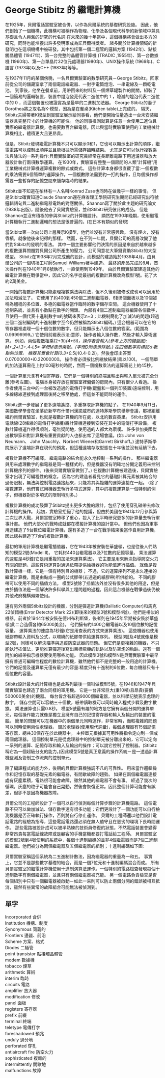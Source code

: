 # George Stibitz 的 繼電計算機


在1925年，貝爾電話實驗室被合併，以作為貝爾系統的基礎研究設施。
因此，他們創始了一個機構，此機構可被稱作為物理、化學及各個現代科學的新領域中兼具基礎且令人興奮的研究的代名詞
在未來的幾十年當中，這個機構將會做出多方的研究，同時也能培養出許多發明家成為諾貝爾得獎者。
諸多關於計算機領域的新發明也在這項機構中被研發，其中包括第一個二極管的邏輯方案 (1942年)、點接觸晶體管 (1947年)、第一台完整的晶體管計算機 (TRADIC ,1955年)、第一台數據機 (1960年)、第一台單晶片32位元處理器(1980年)、UNIX操作系統 (1969年)、C語言 (1973年)以及C++ (1983年)等等。


在1937年11月的某個傍晚，一名貝爾實驗室的數學研究員－George Stibitz，回家前從公司的儲藏室拿了兩個電話繼電器、一對手電筒燈泡、一串電線及一顆乾電池。
到家後，他坐在餐桌前，用帶回來的材料及一個煙草罐製作的開關，組裝了一個簡易的邏輯裝置，裝置中燈泡發亮代表二進位中的 1 ，熄滅的燈泡代表二進位中的 0 ，而這個裝置也被證實為是最早的二進制加法器。
George Stibitz的妻子Dorothea將之取名為K-模型，因為是在餐桌(Kitchen table)上完成的。
隔天，Stibitz夫婦帶著K模型到實驗室展示給同事看，他們便開始估量造出一台未安裝繼電器且完整尺寸的計算機的可能性。
他的同事推測就算是任意一台使用二進位且實際的繼電器計算機，也需要數百台繼電器，因此與當時實驗室使用的工業機械計算機相比，體積更大且更昂貴。


但是，Stibitz發現繼電計算機不只可以顯示0和1，它也可以顯示出計算的順序，繼電電路可以控制出順序並且能根據所需儲存臨時結果。
尤其是它可以執行複數乘法與除法的一系列操作:貝爾實驗室的研究員經常在長距離電路下用過濾器和放大器設計執行兩項數學運算。
在1930年，實驗室有整整一個房間的人類”計算機”用工業機械式計算機運算複數的餘式或商式。
這些計算本身都很直截了當:一個複數的乘法需要6個簡單的運算操作，一個複數除法需要約一打的操作，且每個操作都需要一些暫存的記憶空間來儲存臨時的結果。


Stibitz並不知道在柏林有一人名叫Konrad Zuse也同時在做幾乎一樣的事情。
但是Stibitz確實知道Claude Shannon還在麻省理工學院研究生期間已經研究出符號邏輯語句與二進制繼電器電路的對應關係。Shannon寫了關於此主題的研究論文(1938年出版)，隨後他去了貝爾實驗室，並和Stibitz研究彼此的成品。
但是Shannon並沒有積極的參與Stibitz的計算機設計。
顯然在1930年晚期，使用繼電計算機執行二進制邏輯的想法是很普遍的。(在日本有類似的發現)


當Stibitz第一次向公司上層展示K模型，他們並沒有非常感興趣。
沒有煙火，沒有香檳，就像他後來記得的那樣。
然而，在不到一年間，貝爾公司的高層改變了他們對Stibitz的發明的看法。
其中一個主要影響他們決策的原因是來自於越來越多的複數運算問題對貝爾公司所產生的壓力。
公司同意花大筆錢資助Stibitz的大型模型。
Stibitz在1938年2月完成他的設計，而模型的建造始於1939年4月，由貝爾公司的一個切換工程師Samuel Williams著手建造。
最終的產品完成於8月，首次操作則在1940年1月8號執行，一直使用到1949年。
由於貝爾實驗室建造其他的繼電計算機在戰爭當中，因此它的名字從最初的複數計算機改為模型1號。花了大約2萬美金。


一開始的複數計算機只能處理複數乘法與除法，但不久後則被修改成也可以適用於加法和減法了。
它使用了約400到450個二進制繼電器、6到8個面板以及10個被稱為翹棍的多位置、多極的繼電器當作臨時的數字儲存空間。
這台機器使用了十進制系統，並且有小數點在數字的開頭。
內部有4個二進制繼電器編算各個數字，且使用一個代表十進制數字n的號碼來表示n+3；此機制簡化了加減法的問題(超過三個二進制編碼的十進制數字至今仍然被稱為Stibitz編碼。)
這台機器可以在它的寄存器裡處理一個十個位數的數字，但只能顯示出八個位數的答案。(範圍為0.99999999。)
它使用前綴表示法:意即，操作者輸入操作數，然後才輸入算術運算。
例如，兩個複數相乘(2+3i)*(4+5i)，操作者會輸入(參考上方的鍵盤圖):
M+.2+i.3+.4-i.5=
字母M表示乘號。(字母D則表示除號。)
在四個數字前標記小數點的位置。
機器其實會計算(0.3+0.5i)*(0.4-0.2i)，然後會印出答案0.07000000+i0.22000000。
操作者必須按比例縮放結果(乘以100)。
一個簡單的加法運算需花上約100毫秒的時間，然而一個複數乘法的運算需花上約45秒。


一個計算單元含有4個寄存器，它們是一個特別的終端且輸出與輸入單元被完全分離(參考左圖)。
電腦本身被存放在實驗室裡偏僻的房間內，只有很少人看過。
操作者使用三台中的一台被改造過的電傳打字機(鍵盤和一個列印裝置)遠端控制，用多線總線連接到處理器後將之移至他處，但這並不能同時的運作。


Stibitz進一步發展了更多遠端遙控、多重存取計算機的點子。
在1940年9月11日，美國數學學會在坐落於新罕布什爾州漢諾威市的達特茅斯學院舉辦會議，那裡距離紐約貝爾實驗室，也就是複數計算機的所在處，以北約數百英里。
Stibitz安排用電話線(28條線的電傳打字線纜)將計算機連接到安裝在其中的電傳打字設備。
複數計算機運作得很順利，毫無疑問地，使用過的人都大為讚嘆。
許多參加美國傑出數學家和對計算機有重要貢獻的人也都出席了這場會議。(如:
John von Neumann、 John Mauchly、Norbert Wiener和Garrett Birkhoff。)
達特茅斯學院展示了遠端計算在現代的預兆，但這種遠端存取型態在十年後並沒有延續下去。


複數計算機不可編譯。
繼電電路的結合能永久地控制一系列的操作。
那些繼電器與用來處理數字的繼電器是同一種樣式的，但是機器沒有明確地分開定義用來控制計算機序列的部件。(後來貝爾實驗室做到了。)
在複數計算機被建造後，貝爾實驗室才出現了可編程性的概念，
因為它的建造者看見它的基礎計算元素被其結合的過份限制，無法與控制電路連接起來，只能將其與複雜的運算連接在一起。
(除了複數運算，他們嘗試用機器去執行多項式運算，其中的複數運算是一個特別的例子，但機器對於多項式的限制特別多。)


複數計算機的成功鼓舞了Stibitz提出更多大膽的設計，包括了使用穿孔磁帶去修改計算機的操作。
起初，實驗室拒絕了他的提議，但由於美國在1941年12月參與第二次世界大戰，貝爾實驗室轉移了重心，投入了比平時研究更多的計算量去執行軍事計畫。
他們大部分的戰時成就都在模擬計算機的設計當中。
但他們也因為軍事用途建造了5台數位繼電計算機，還有多造了一台在戰爭結束後當作自用計算機，因此總共建造了7台的複數計算機。


最初的軍用計算機是繼電插值器，它在1943年被安裝在華盛頓，也是往後人們熟知的模型2號(Model II)。
它耗材440台繼電器以及7位數的記憶容量。
乘法運算的速度是4秒鐘(它是用重複的加法來運算乘法)。
它主要是用來解決指導防空火力有關的問題，這些算術運算對通過紙帶提供給機器的功能值進行插值。
就像是複數計算機一樣，它是一個有特別目的機器；
不過，它的運算序列不是永久連接的繼電計算機，而是由黏成一圈的公式膠帶(五通道的紙膠帶)所供給的。
不同的膠帶可以使用不同的插值方法。
模型2號除了插值法外並沒有很多其他的用途，但是由於插值法是一個解決許多科學與工程問題的過程，因此這台機器在戰爭過後仍被其他政府機構頻繁使用。


還有另外兩個Stibitz設計的機器，分別是彈道計算機(Ballistic Computer)和馬克22偵錯機(Error Detector Mark 22)(即後來的模型3號和模型4號)，他們是相似的機器，前者於1944年被安裝在德州布利斯堡，後者則在1945年早期被安裝於華盛頓(此二台造價各約65000美金)。
他們擁有約1400台繼電器以及10個位數的記憶容量。
運算乘法的速度為1秒鐘(它是用查表的方式來運算乘法)。
這些機器也使用紙膠帶輸入資料及公式，以環繞的紙膠帶供給運算序列。
模型3號及4號就像是模型2號，同樣可以解決瞄準與追蹤防空武器的問題。
但它們是更複雜的機器，不只能執行插值法，更能推算彈道後寫出目標飛機的軌跡以及防空炮的軌跡。還有一個附加的紙帶指示機器要使用哪些功能。
因此模型3號和模型N是貝爾實驗室中最早擁有普通可編輯性程度的數位計算機，雖然他們都不是完整的一般用途的計算機。
它們的記憶及運算單元僅有最少的容量:精度只有十進制的6位數，每台機器只有十個位數的容量。


Stibitz設計最大的計算機也是此系列最後一個叫做模型5號，在1946和1947年貝爾實驗室也建造了兩台同樣的軍用機。
它是一台非常巨大(重10噸)且昂貴(要價500000美金)的機器。
每台皆含有超過9000個繼電器，並以科學記號表示處理的數字。
儲存空間可以容納三十個數，紙帶讀取機可以同時輸入程式步驟及數字數據。
乘法運算也只需0.8秒。
模型5號最有趣的地方是它擁有兩個分開的運算單元，每個操作能力就像是獨立且擁有自己的記憶寄存器和輸入及輸出的裝置的電腦。
簡單的問題可以在機器中的兩個單元同時運作，非常省時，而較複雜的問題可以同時使用兩個處理器。
關於處理器(使用現代詞彙)，每個處理器有15個記憶寄存器，總共30個存在於此機器中。
主控單元根據其可用性將指令定向到一個或兩個處理器。
這個控制單元是從處理器中的控制單元被分離出來的，它可以定向一系列的運算、記憶存取和輸入及輸出的操作；可以說它控制了控制器。(Stibitz稱它為一個超級分支的能力。)因此模型5號是真正意義的操作系統－是一透過計算機監測及管制工作流向的控制單元。


除了編譯程式的能力外，後期的貝爾計算機強調不凡的可靠性。
用來當作邏輯操作和記憶存取的基礎元素的繼電器，有間歇故障的趨勢。
如果在兩個繼電器連接處有灰塵累積，電路很可能會故障，雖然其他的繼電器不會有事。
經過了幾次的循環，灰塵的粒子可能會自己晃動，然後會恢復正常。因此整個計算可能會有誤差，但卻不是因為機器故障。


貝爾公司的工程師設計了一個可以自行偵測每個計算步驟的計算機電路。
這個電路不只可以做加減法、儲存數字還有很多功能；它們更設計了一個功能可以自行檢測機器是否正確執行操作，否則將自行停止運作。
貝爾的工程師還以他們設計電話電路的經驗為指導，這些電話電路還必須在無人值守且在惡劣的環境下長時間運作。
那些電路被設計成可以被半熟練的技術員修復的狀態，不然電話裝置會變得非常昂貴每當電話線故障或是顧客的手機當機都要打電話給工程師。
貝爾實驗室的模型2號到4號使用的系統中，每個十進制編碼的並非4個繼電器而是7個二進制繼電器。他們被分為兩個繼電器及五個繼電器的組別；十進制編碼如下圖:


貝爾實驗室稱這個系統為二五進制計數法，因為繼電器的重量為一和五。
事實上，它並不是那些數字基礎的結合，而是一個7位元和十進制編碼混合而成。
所有貝爾實驗室的繼電計算機使用十進制演算法運作。一個特別的電路檢查發現每個十進制數字有兩個繼電器，並且只有兩個繼電器被充能。
另一個電路負責檢查是否每個組別中只有一個繼電器被啟動－如此一來則可以防止兩個分開的錯誤被相互抵消，雖然有些異常的故障組合可能無法被偵測到。




## 單字

Incorporated 合併<br>
Institution 機構、制度<br>
Synonymous 同義的<br>
Frontiers 邊疆、前沿<br>
Scheme 方案、格式<br>
Diodes 二極管<br>
point transistor 點接觸晶體管<br>
modem 數據機<br>
tobacco 煙草<br>
arithmetic 算術<br>
 interim 臨時<br>
circuits 電路<br>
amplifier 放大器<br>
modification 修改<br>
panel 面板<br>
registers 寄存器<br>
prefix 前綴<br>
terminal 終端<br>
teletype 電傳打字<br>
foreshadowed 預兆<br>
unduly 過分地<br>
perforated 穿孔<br>
antiaircraft fire 防空火力<br>
sophisticated 複雜的<br>
intermittently 間歇地<br>
malfunctions 故障<br>
